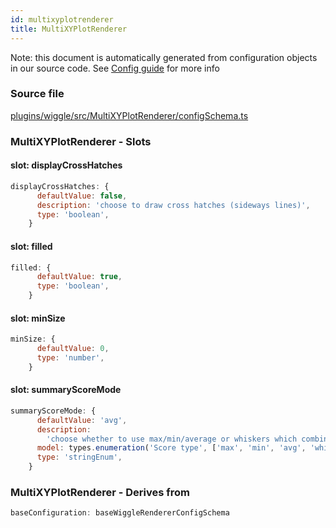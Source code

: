 ```yaml
---
id: multixyplotrenderer
title: MultiXYPlotRenderer
---
```


Note: this document is automatically generated from configuration objects in our
source code. See [Config guide](/docs/config_guide) for more info

### Source file

[plugins/wiggle/src/MultiXYPlotRenderer/configSchema.ts](https://github.com/GMOD/jbrowse-components/blob/main/plugins/wiggle/src/MultiXYPlotRenderer/configSchema.ts)

### MultiXYPlotRenderer - Slots

#### slot: displayCrossHatches

```js
displayCrossHatches: {
      defaultValue: false,
      description: 'choose to draw cross hatches (sideways lines)',
      type: 'boolean',
    }
```

#### slot: filled

```js
filled: {
      defaultValue: true,
      type: 'boolean',
    }
```

#### slot: minSize

```js
minSize: {
      defaultValue: 0,
      type: 'number',
    }
```

#### slot: summaryScoreMode

```js
summaryScoreMode: {
      defaultValue: 'avg',
      description:
        'choose whether to use max/min/average or whiskers which combines all three into the same rendering',
      model: types.enumeration('Score type', ['max', 'min', 'avg', 'whiskers']),
      type: 'stringEnum',
    }
```

### MultiXYPlotRenderer - Derives from

```js
baseConfiguration: baseWiggleRendererConfigSchema
```
